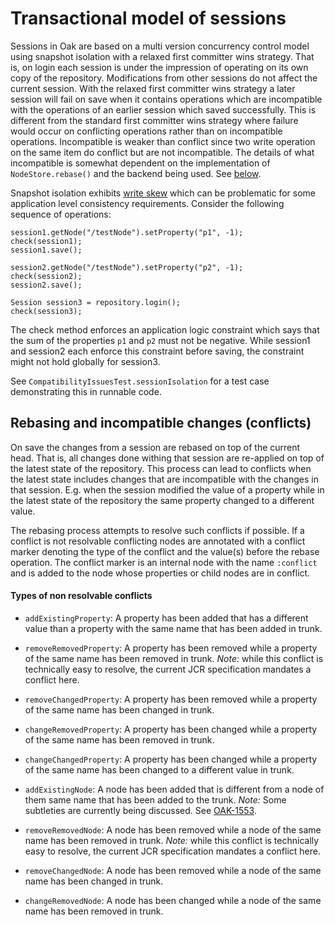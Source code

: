 <!--
   Licensed to the Apache Software Foundation (ASF) under one or more
   contributor license agreements.  See the NOTICE file distributed with
   this work for additional information regarding copyright ownership.
   The ASF licenses this file to You under the Apache License, Version 2.0
   (the "License"); you may not use this file except in compliance with
   the License.  You may obtain a copy of the License at

       http://www.apache.org/licenses/LICENSE-2.0

   Unless required by applicable law or agreed to in writing, software
   distributed under the License is distributed on an "AS IS" BASIS,
   WITHOUT WARRANTIES OR CONDITIONS OF ANY KIND, either express or implied.
   See the License for the specific language governing permissions and
   limitations under the License.
  -->

Transactional model of sessions
================================
Sessions in Oak are based on a multi version concurrency control model using snapshot isolation with
a relaxed first committer wins strategy. That is, on login each session is under the impression of
operating on its own copy of the repository. Modifications from other sessions do not affect the
current session. With the relaxed first committer wins strategy a later session will fail on save
when it contains operations which are incompatible with the operations of an earlier session which
saved successfully. This is different from the standard first committer wins strategy where failure
would occur on conflicting operations rather than on incompatible operations. Incompatible is weaker
than conflict since two write operation on the same item do conflict but are not incompatible. The
details of what incompatible is somewhat dependent on the implementation of `NodeStore.rebase()` and
the backend being used. See [below](#rebasing).

Snapshot isolation
exhibits [write skew](http://http//research.microsoft.com/apps/pubs/default.aspx?id=69541)
which can be problematic for some application level consistency requirements. Consider the following
sequence of operations:

    session1.getNode("/testNode").setProperty("p1", -1);
    check(session1);
    session1.save();

    session2.getNode("/testNode").setProperty("p2", -1);
    check(session2);
    session2.save();

    Session session3 = repository.login();
    check(session3);

The check method enforces an application logic constraint which says that the sum of the properties
`p1` and `p2` must not be negative. While session1 and session2 each enforce this constraint before
saving, the constraint might not hold globally for session3.

See `CompatibilityIssuesTest.sessionIsolation` for a test case demonstrating this in runnable code.


<a name="rebasing"/> Rebasing and incompatible changes (conflicts)
------------------------------------------------------------------
On save the changes from a session are rebased on top of the current head. That is, all changes done
withing that session are re-applied on top of the latest state of the repository. This process can
lead to conflicts when the latest state includes changes that are incompatible with the changes in
that session. E.g. when the session modified the value of a property while in the latest state of
the repository the same property changed to a different value.

The rebasing process attempts to resolve such conflicts if possible. If a conflict is not resolvable
conflicting nodes are annotated with a conflict marker denoting the type of the conflict and the
value(s) before the rebase operation. The conflict marker is an internal node with the
name `:conflict` and is added to the node whose properties or child nodes are in conflict.

#### Types of non resolvable conflicts

* `addExistingProperty`: A property has been added that has a different value than a property with
  the same name that has been added in trunk.

* `removeRemovedProperty`: A property has been removed while a property of the same name has been
  removed in trunk. *Note:* while this conflict is technically easy to resolve, the current JCR
  specification mandates a conflict here.

* `removeChangedProperty`: A property has been removed while a property of the same name has been
  changed in trunk.

* `changeRemovedProperty`: A property has been changed while a property of the same name has been
  removed in trunk.

* `changeChangedProperty`: A property has been changed while a property of the same name has been
  changed to a different value in trunk.

* `addExistingNode`: A node has been added that is different from a node of them same name that has
  been added to the trunk. *Note:* Some subtleties are currently being discussed.
  See [OAK-1553](https://issues.apache.org/jira/browse/OAK-1553).

* `removeRemovedNode`: A node has been removed while a node of the same name has been removed in
  trunk. *Note:* while this conflict is technically easy to resolve, the current JCR specification
  mandates a conflict here.

* `removeChangedNode`: A node has been removed while a node of the same name has been changed in
  trunk.

* `changeRemovedNode`: A node has been changed while a node of the same name has been removed in
  trunk. 
